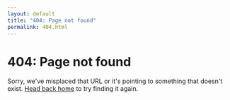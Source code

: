 ```yaml
---
layout: default
title: "404: Page not found"
permalink: 404.html
---
```


# 404: Page not found
Sorry, we've misplaced that URL or it's pointing to something that doesn't exist. [Head back home](https://ashmchiu.github.io/cs184-proj-writeup) to try finding it again.
